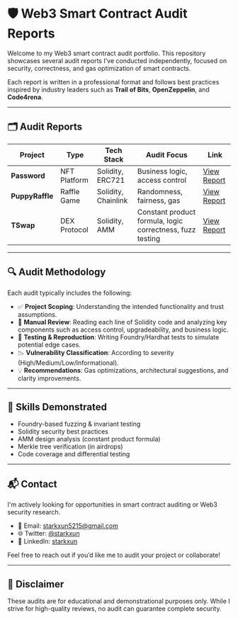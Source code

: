 # 🛡️ Web3 Smart Contract Audit Reports

Welcome to my Web3 smart contract audit portfolio. This repository showcases several audit reports I’ve conducted independently, focused on security, correctness, and gas optimization of smart contracts.

Each report is written in a professional format and follows best practices inspired by industry leaders such as **Trail of Bits**, **OpenZeppelin**, and **Code4rena**.

---

## 🗂️ Audit Reports

| Project        | Type           | Tech Stack          | Audit Focus                      | Link                     |
|----------------|----------------|----------------------|----------------------------------|--------------------------|
| **Password**   | NFT Platform   | Solidity, ERC721     | Business logic, access control  | [View Report](./2025-5-12-password-audit.pdf)  |
| **PuppyRaffle**| Raffle Game    | Solidity, Chainlink  | Randomness, fairness, gas       | [View Report](./2025-6-6-PuppuRaffle-audit.pdf) |
| **TSwap**      | DEX Protocol   | Solidity, AMM        | Constant product formula, logic correctness, fuzz testing | [View Report](./2025-6-19-t-swap-audit.pdf) |

---

## 🔍 Audit Methodology

Each audit typically includes the following:

- ✅ **Project Scoping**: Understanding the intended functionality and trust assumptions.
- 🔎 **Manual Review**: Reading each line of Solidity code and analyzing key components such as access control, upgradeability, and business logic.
- 🧪 **Testing & Reproduction**: Writing Foundry/Hardhat tests to simulate potential edge cases.
- 📉 **Vulnerability Classification**: According to severity (High/Medium/Low/Informational).
- 💡 **Recommendations**: Gas optimizations, architectural suggestions, and clarity improvements.

---

## 🧠 Skills Demonstrated

- Foundry-based fuzzing & invariant testing
- Solidity security best practices
- AMM design analysis (constant product formula)
- Merkle tree verification (in airdrops)
- Code coverage and differential testing

---

## 📬 Contact

I'm actively looking for opportunities in smart contract auditing or Web3 security research.

- 📧 Email: starkxun5215@gmail.com  
- 🌐 Twitter: [@starkxun](https://x.com/starkxun)  
- 💼 LinkedIn: [starkxun](https://linkedin.com/in/吴-逊-0a2733264/)

Feel free to reach out if you’d like me to audit your project or collaborate!

---

## 📌 Disclaimer

These audits are for educational and demonstrational purposes only. While I strive for high-quality reviews, no audit can guarantee complete security.

